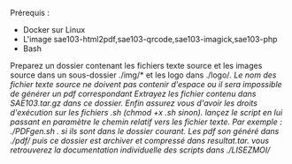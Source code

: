 

Prérequis :
 - Docker sur Linux
 - L'image sae103-html2pdf,sae103-qrcode,sae103-imagick,sae103-php
 - Bash

Preparez un dossier contenant les fichiers texte source et les images source dans un sous-dossier ./img/* et les logo dans ./logo/*.
Le nom des fichier texte source ne doivent pas contenir d'espace ou il sera impossible de générer un pdf correspondant
Extrayez les fichier contenu dans SAE103.tar.gz dans ce dossier.
Enfin assurez vous d'avoir les droits d'exécution sur les fichiers .sh (chmod +x *.sh sinon).
lançez le script en lui passant en paramètre le chemin relatif vers les fichier texte.
Par exemple :
./PDFgen.sh . si ils sont dans le dossier courant.
Les pdf son généré dans ./pdf/* puis ce dossier est archiver et compressé dans resultat.tar.
vous retrouverez la documentation individuelle des scripts dans ./LISEZMOI/*


<!--
Documentation final de notre SAE 1.03

Prérequis :
 - Docker
 - L'image sae103-html2pdf,sae103-qrcode,sae103-imagick,sae103-php
 - Bash

Preparez un dossier contenant les fichiers texte source et les images source dans un sous-dossier ./img/* et les logo dans ./logo/*.
Le nom des fichier texte source ne doivent pas contenir d'espace ou il sera impossible de générer un pdf correspondant
Extrayez les fichier contenu dans SAE103.tar.gz dans ce dossier.
Enfin assurez vous d'avoir les droits d'exécution sur les fichiers .sh (chmod +x *.sh sinon).
lançez le script en lui passant en paramètre le chemin relatif vers les fichier texte.
Par exemple :
./PDFgen.sh . si ils sont dans le dossier courant.
Les pdf son généré dans ./pdf/* puis ce dossier est archiver et compressé dans resultat.tar.gz 

-->